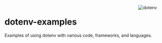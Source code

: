 <img src="https://raw.githubusercontent.com/dotenv-org/examples/master/dotenv-examples.png" alt="dotenv" align="right" />

# dotenv-examples

Examples of using dotenv with various code, frameworks, and languages.
